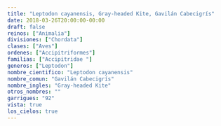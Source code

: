 ```yaml
---
title: "Leptodon cayanensis, Gray-headed Kite, Gavilán Cabecigrís"
date: 2018-03-26T20:00:00-00:00
draft: false
reinos: ["Animalia"]
divisiones: ["Chordata"]
clases: ["Aves"]
ordenes: ["Accipitriformes"]
familias: ["Accipitridae "]
generos: ["Leptodon"]
nombre_cientifico: "Leptodon cayanensis"
nombre_comun: "Gavilán Cabecigrís"
nombre_ingles: "Gray-headed Kite"
otros_nombres: ""
garrigues: "92"
vista: true
los_cielos: true
---
```

